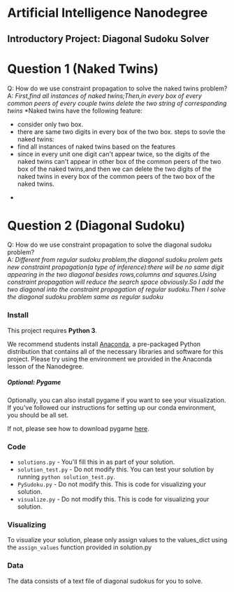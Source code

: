 # Artificial Intelligence Nanodegree
## Introductory Project: Diagonal Sudoku Solver

# Question 1 (Naked Twins)
Q: How do we use constraint propagation to solve the naked twins problem?  
A: *First,find all instances of naked twins;Then,in every box of every common peers of every couple twins delete the two string of corresponding twins*
*Naked twins have the following feature:
- consider only two box.
- there are same two digits in every box of the two box.
steps to sovle the naked twins:
- find all instances of naked twins based on the features
- since in every unit one digit can't appear twice, so the digits of the naked twins can't appear in other box of the common peers of the two box of the naked twins,and then we can delete the two digits of the naked twins in every box of the common peers of the two box of the naked twins.
*

# Question 2 (Diagonal Sudoku)
Q: How do we use constraint propagation to solve the diagonal sudoku problem?  
A: *Different from regular sudoku problem,the diagonal sudoku prolem gets new constraint propagation(a type of inference):there will be no same digit appearing in the two diagonal besides rows,columns and squares.Using constraint propagation will reduce the search space obviously.So I add the two diagonal into the constraint propagation of regular sudoku.Then I solve the diagonal sudoku problem same as regular sudoku*

### Install

This project requires **Python 3**.

We recommend students install [Anaconda](https://www.continuum.io/downloads), a pre-packaged Python distribution that contains all of the necessary libraries and software for this project.
Please try using the environment we provided in the Anaconda lesson of the Nanodegree.

##### Optional: Pygame

Optionally, you can also install pygame if you want to see your visualization. If you've followed our instructions for setting up our conda environment, you should be all set.

If not, please see how to download pygame [here](http://www.pygame.org/download.shtml).

### Code

* `solutions.py` - You'll fill this in as part of your solution.
* `solution_test.py` - Do not modify this. You can test your solution by running `python solution_test.py`.
* `PySudoku.py` - Do not modify this. This is code for visualizing your solution.
* `visualize.py` - Do not modify this. This is code for visualizing your solution.

### Visualizing

To visualize your solution, please only assign values to the values_dict using the ```assign_values``` function provided in solution.py

### Data

The data consists of a text file of diagonal sudokus for you to solve.
